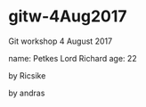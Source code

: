 # gitw-4Aug2017
Git workshop 4 August 2017

name: Petkes Lord Richard
age: 22


by Ricsike


by andras


